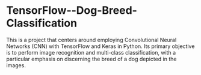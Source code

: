 # TensorFlow--Dog-Breed-Classification
This is a project that centers around employing Convolutional Neural Networks (CNN) with TensorFlow and Keras in Python. Its primary objective is to perform image recognition and multi-class classification, with a particular emphasis on discerning the breed of a dog depicted in the images.
